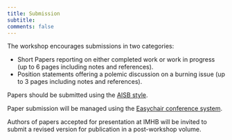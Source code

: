 ```yaml
---
title: Submission 
subtitle: 
comments: false
---
```


The workshop encourages submissions in two categories:

* Short Papers reporting on either completed work or work in progress (up to 6 pages including notes and references).
* Position statements offering a polemic discussion on a burning issue (up to 3 pages including notes and references).

Papers should be submitted using the [AISB style](http://aisb2019.falmouthgamesacademy.com/programme/submissions/).

Paper submission will be managed using the [Easychair conference system](#).

Authors of papers accepted for presentation at IMHB will be invited to submit a revised version for publication in a post-workshop volume.
